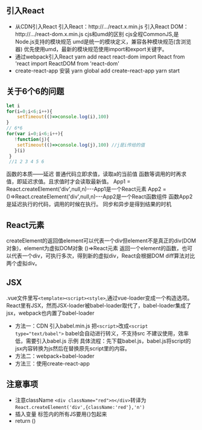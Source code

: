 ## 引入React
* 从CDN引入React
  	引入React：http://.../react.x.min.js
  	引入React DOM：http://.../react-dom.x.min.js
cjs和umd的区别
cjs全程CommonJS,是Node.js支持的模块规范
umd是统一的模块定义，兼容各种模块规范(含浏览器)
优先使用umd，最新的模块规范使用import和export关键字。
* 通过webpack引入React
  	yarn add react react-dom
  	import React from 'react
  	import ReactDOM from 'react-dom'
* create-react-app
安装 yarn global add create-react-app
yarn start
## 关于6个6的问题
```javascript
let i
for(i=0;i<6;i++){
    setTimeout(()=>console.log(i),100)
}
// 6*6
for(var i=0;i<6;i++){
   !function(j){
    setTimeout(()=>console.log(j),100) //j是i传给的值
   }(i)
 }
 //1 2 3 4 5 6
 ```
函数的本质——延迟
普通代码立即求值，读取a的当前值
函数等调用的时再求值，即延迟求值。且求值时才会读取最新值。
App1 = React.createElement('div',null,n)---App1是一个React元素
App2 = ()=>React.createElement('div',null,n)---App2是一个React函数组件
函数App2是延迟执行的代码，调用的时候在执行。
同步和异步是得到结果的时机
## React元素
createElement的返回值element可以代表一个div但element不是真正的div(DOM对象)，element为虚拟DOM对象
()=>React元素
返回一个element的函数，也可以代表一个div，可执行多次，得到新的虚拟div，React会根据DOM diff算法对比两个虚拟div。
## JSX
.vue文件里写`<template><script><style>`,通过vue-loader变成一个构造选项。
React里有JSX，然而JSX-loader被babel-loader取代了，babel-loader集成了jsx，webpack也内置了babel-loader
* 方法一：CDN
引入babel.min.js
把`<script>`改成`<script type="text/babel">`
babel会自动进行转义，不支持src
不建议使用，效率低，需要引入babel.js
示例
具体流程：先下载babel.js，babel.js将script的jsx内容转换为js然后在替换原先script里的内容。
* 方法二：webpack+babel-loader
* 方法三：使用create-react-app
## 注意事项
* 注意className
`<div className="red">n</div>`转译为`React.createElement('div',{className:'red'},'n')`
* 插入变量
标签内的所有JS要用{}包起来
* return ()